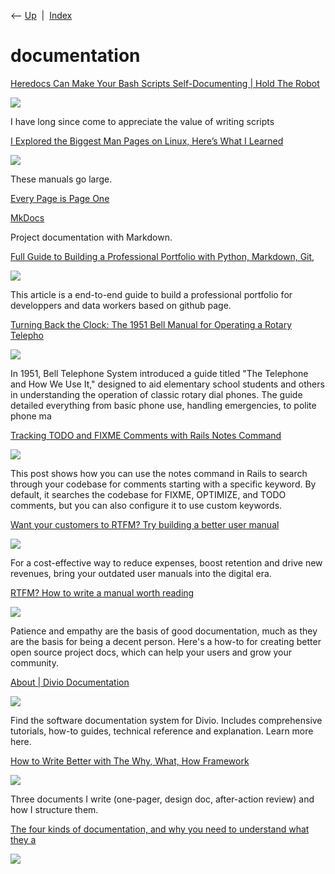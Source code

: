 <div class="nav">

⟵ [Up](index.html)  \|  [Index](index.html)

</div>

# documentation

<div class="cards">

<div class="card">

<div class="card-title">

[Heredocs Can Make Your Bash Scripts Self-Documenting \| Hold The
Robot](https://holdtherobot.com/blog/heredocs-can-make-your-bash-scripts-self-documenting/)

</div>

<div class="card-image">

[![](https://holdtherobot.com/img/feature_graphic.png)](https://holdtherobot.com/blog/heredocs-can-make-your-bash-scripts-self-documenting/)

</div>

I have long since come to appreciate the value of writing scripts

</div>

<div class="card">

<div class="card-title">

[I Explored the Biggest Man Pages on Linux, Here’s What I
Learned](https://www.howtogeek.com/explored-biggest-linux-man-pages-what-i-learned/)

</div>

<div class="card-image">

[![](https://static1.howtogeekimages.com/wordpress/wp-content/uploads/2025/01/a-person-reading-a-book.jpg)](https://www.howtogeek.com/explored-biggest-linux-man-pages-what-i-learned/)

</div>

These manuals go large.

</div>

<div class="card">

<div class="card-title">

[Every Page is Page One](https://xmlpress.net/publications/eppo/)

</div>

</div>

<div class="card">

<div class="card-title">

[MkDocs](https://www.mkdocs.org)

</div>

Project documentation with Markdown.

</div>

<div class="card">

<div class="card-title">

[Full Guide to Building a Professional Portfolio with Python, Markdown,
Git,](https://towardsdatascience.com/full-guide-to-build-a-professionnal-portfolio-with-python-markdown-git-and-github-page-for-66d12f7859f0)

</div>

<div class="card-image">

[![](https://miro.medium.com/v2/da:true/resize:fit:1200/0*EKjjNXRZY7FQKGzB)](https://towardsdatascience.com/full-guide-to-build-a-professionnal-portfolio-with-python-markdown-git-and-github-page-for-66d12f7859f0)

</div>

This article is a end-to-end guide to build a professional portfolio for
developpers and data workers based on github page.

</div>

<div class="card">

<div class="card-title">

[Turning Back the Clock: The 1951 Bell Manual for Operating a Rotary
Telepho](https://designyoutrust.com/2024/01/turning-back-the-clock-the-1951-bell-manual-for-operating-a-rotary-telephone)

</div>

<div class="card-image">

[![](https://designyoutrust.com/wp-content/uploads/2024/01/111-10.jpg)](https://designyoutrust.com/2024/01/turning-back-the-clock-the-1951-bell-manual-for-operating-a-rotary-telephone)

</div>

In 1951, Bell Telephone System introduced a guide titled "The Telephone
and How We Use It," designed to aid elementary school students and
others in understanding the operation of classic rotary dial phones. The
guide detailed everything from basic phone use, handling emergencies, to
polite phone ma

</div>

<div class="card">

<div class="card-title">

[Tracking TODO and FIXME Comments with Rails Notes
Command](https://www.akshaykhot.com/rails-notes-command)

</div>

<div class="card-image">

[![](https://www.writesoftwarewell.com/content/images/2024/02/code-3.png)](https://www.akshaykhot.com/rails-notes-command)

</div>

This post shows how you can use the notes command in Rails to search
through your codebase for comments starting with a specific keyword. By
default, it searches the codebase for FIXME, OPTIMIZE, and TODO
comments, but you can also configure it to use custom keywords.

</div>

<div class="card">

<div class="card-title">

[Want your customers to RTFM? Try building a better user
manual](https://venturebeat.com/business/want-your-customers-to-rtfm-try-building-a-better-user-manual)

</div>

<div class="card-image">

[![](https://venturebeat.com/wp-content/uploads/2022/07/GettyImages-esignature_document_automation_1349390515-e1658962604771.jpg?w=1024?w=1200&strip=all)](https://venturebeat.com/business/want-your-customers-to-rtfm-try-building-a-better-user-manual)

</div>

For a cost-effective way to reduce expenses, boost retention and drive
new revenues, bring your outdated user manuals into the digital era.

</div>

<div class="card">

<div class="card-title">

[RTFM? How to write a manual worth
reading](https://opensource.com/business/15/5/write-better-docs)

</div>

<div class="card-image">

[![](https://opensource.com/sites/default/files/lead-images/osdc-documentation-alligator.png)](https://opensource.com/business/15/5/write-better-docs)

</div>

Patience and empathy are the basis of good documentation, much as they
are the basis for being a decent person. Here's a how-to for creating
better open source project docs, which can help your users and grow your
community.

</div>

<div class="card">

<div class="card-title">

[About \| Divio Documentation](https://www.divio.com/blog/documentation)

</div>

<div class="card-image">

[![](https://docs.divio.com/social-card.jpg)](https://www.divio.com/blog/documentation)

</div>

Find the software documentation system for Divio. Includes comprehensive
tutorials, how-to guides, technical reference and explanation. Learn
more here.

</div>

<div class="card">

<div class="card-title">

[How to Write Better with The Why, What, How
Framework](https://eugeneyan.com/writing/writing-docs-why-what-how)

</div>

<div class="card-image">

[![](https://eugeneyan.com/assets/og_image/writing-docs.jpg)](https://eugeneyan.com/writing/writing-docs-why-what-how)

</div>

Three documents I write (one-pager, design doc, after-action review) and
how I structure them.

</div>

<div class="card">

<div class="card-title">

[The four kinds of documentation, and why you need to understand what
they
a](https://www.writethedocs.org/videos/eu/2017/the-four-kinds-of-documentation-and-why-you-need-to-understand-what-they-are-daniele-procida)

</div>

<div class="card-image">

[![](https://www.writethedocs.org/_static/logo-opengraph.png)](https://www.writethedocs.org/videos/eu/2017/the-four-kinds-of-documentation-and-why-you-need-to-understand-what-they-are-daniele-procida)

</div>

</div>

</div>
